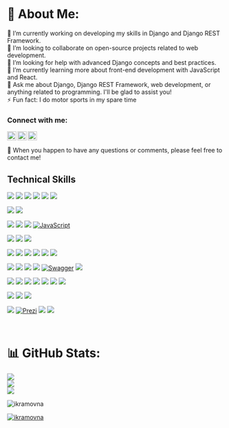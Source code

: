 




# 💫 About Me:
🔭 I’m currently working on developing my skills in Django and Django REST Framework.<br>👯 I’m looking to collaborate on open-source projects related to web development.<br>🤝 I’m looking for help with advanced Django concepts and best practices.<br>🌱 I’m currently learning more about front-end development with JavaScript and React.<br>💬 Ask me about Django, Django REST Framework, web development, or anything related to programming. I'll be glad to assist you!<br>⚡️ Fun fact: I do motor sports in my spare time


<!-- ## 🌐 Socials:
[![Instagram](https://img.shields.io/badge/Instagram-%23E4405F.svg?logo=Instagram&logoColor=white)](https://instagram.com/@kamila.murodovna) [![Pinterest](https://img.shields.io/badge/Pinterest-%23E60023.svg?logo=Pinterest&logoColor=white)](https://pinterest.com/@muslimazokirjonova2004)  -->

### Connect with me:

<a href="https://www.linkedin.com/in/muslima-zokirjonova-a45694279/"><img align="left" src="https://raw.githubusercontent.com/yushi1007/yushi1007/main/images/linkedin.svg" alt="Yu Shi | LinkedIn" width="21px"/></a>
<a href="https://leetcode.com/Muslima_03/"><img align="left" src="https://raw.githubusercontent.com/rahuldkjain/github-profile-readme-generator/master/src/images/icons/Social/leet-code.svg" alt="Yu Shi | Medium" width="21px"/></a>
<a href="mailto:muslimazokirjonova2004@gmail.com">
  <img src="https://raw.githubusercontent.com/simple-icons/simple-icons/develop/icons/gmail.svg" alt="Gmail" width="21px" />
</a>




 💬 When you happen to have any questions or comments, please feel free to contact me!
 </br>
<!-- - 🔶 Learn about my experiences through this. [Resume](https://github.com/ZokirjonovaMuslima/ZokirjonovaMuslima/blob/main/Zokirjonova Muslima.pdf) -->




## Technical Skills

![](https://img.shields.io/badge/Python-information?color=3670A0&style=flat&logo=python&logoColor=ffdd54)
![](https://img.shields.io/badge/SQLAlchemy-informational?style=flat&logo=Python&logoColor=white)
![](https://img.shields.io/badge/PostgreSQL-informational?style=flat&logo=PostgreSQL&color=336791)
![](https://img.shields.io/badge/MySQL-informational?style=flat&logo=MySQL&color=039BE5&logoColor=white)
![](https://img.shields.io/badge/SQLite-informational?style=flat&logo=SQLite&color=003B57)
![](https://img.shields.io/badge/AWS%20RDS-yellow?style=flat&logo=Amazon%20AWS&logoColor=white)

![](https://img.shields.io/badge/AWS%20S3-informational?style=flat&logo=amazon%20aws&logoColor=white&color=FF9900)
![](https://img.shields.io/badge/MinIO-%23F05033?style=flat&logo=minio&logoColor=white)
</br>

![](https://img.shields.io/badge/HTML5-information?color=%23E34F26&style=flat&logo=html5&logoColor=white)
![](https://img.shields.io/badge/CSS3-information?color=%231572B6&style=flat&logo=css3&logoColor=white)
![](https://img.shields.io/badge/bootstrap-information?color=%23563D7C&style=flat&logo=bootstrap&logoColor=white)
[![JavaScript](https://img.shields.io/badge/-JavaScript-informational?style=flat&logo=javascript&logoColor=white&color=F7DF1E)](https://www.javascript.com/)

![](https://img.shields.io/badge/Django-informational?style=flat&logo=django&color=%23092E20)
![](https://img.shields.io/badge/Django-REST-information?style=flat&logo=django&logoColor=white&color=ff1709&labelColor=gray)
![](https://img.shields.io/badge/FastAPI-%23007D9C?style=flat&logo=FastAPI&logoColor=white)

![](https://img.shields.io/badge/JWT-information?color=black&style=flat&logo=JSON%20web%20tokens)
![](https://img.shields.io/badge/Celery-green?style=flat&logo=Celery&logoColor=white)
![](https://img.shields.io/badge/Redis-informational?style=flat&logo=redis&color=%23DD0031&logoColor=white)
![](https://img.shields.io/badge/Asyncio-%2300CCBB?style=flat&logo=Python&logoColor=white)
![](https://img.shields.io/badge/Synchronous-%2300CCBB?style=flat&logo=Python&logoColor=white)
![](https://img.shields.io/badge/Aiogram-%2300CCBB?style=flat&logo=Python&logoColor=white)


![](https://img.shields.io/badge/Git-informational?style=flat&logo=Git&color=%23F05033&logoColor=white)
![](https://img.shields.io/badge/Ci%2FCD-Git-%23F05033?style=flat&logo=Git&logoColor=white)
![](https://img.shields.io/badge/GitHub-informational?style=flat&logo=GitHub&color=181717)
![](https://img.shields.io/badge/Postman-informational?style=flat&logo=postman&color=FF6C37&logoColor=white)
[![Swagger](https://img.shields.io/badge/Swagger-informational?style=flat&logo=Swagger&logoColor=white&color=85EA2D)](https://swagger.io/)
![](https://img.shields.io/badge/Redoc-%2300CCBB?style=flat&logo=Redoc&logoColor=white)

![](https://img.shields.io/badge/Ubuntu-information?color=E95420&style=flat&logo=ubuntu&logoColor=white)
![](https://img.shields.io/badge/Windows-information?color=0078D6&style=flat&logo=windows&logoColor=white)
![](https://img.shields.io/badge/Nginx-information?color=%23009639.svg&style=flat&logo=nginx&logoColor=white)
![](https://img.shields.io/badge/Gunicorn-information?color=%298729&style=flat&logo=gunicorn&logoColor=white)
![](https://img.shields.io/badge/DigitalOcean-information?color=%230167ff&style=flat&logo=digitalOcean&logoColor=white)
![](https://img.shields.io/badge/Docker-information?color=%230db7ed&style=flat&logo=docker&logoColor=white)
![](https://img.shields.io/badge/Docker%20Compose-%231767E5?style=flat&logo=docker&logoColor=white)

[![](https://img.shields.io/badge/Elasticsearch-information?color=005571&style=flat&logo=elasticsearch&logoColor=orange)](https://www.elastic.co/)
![](https://img.shields.io/badge/WebSocket-%2300CCBB?style=flat&logo=WebSocket&logoColor=white)
![](https://img.shields.io/badge/i18n-%2300CCBB?style=flat&logo=Python&logoColor=white)


![](https://img.shields.io/badge/Trello-information?color=%23026AA7&style=flat&logo=Trello&logoColor=white)
[![Prezi](https://img.shields.io/badge/Prezi-informational?style=flat&logo=Prezi&color=FF6C34)](https://www.prezi.com)
![](https://img.shields.io/badge/PyTest-%23FF5733?style=flat&logo=PyTest&logoColor=white)
![](https://img.shields.io/badge/PyCharm-information?style=flat&logo=pycharm&logoColor=black&color=black&labelColor=green)




</br>


# 📊 GitHub Stats:
![](https://github-readme-stats.vercel.app/api?username=ikramovna&theme=swift&hide_border=false&include_all_commits=false&count_private=true)<br/>
![](https://github-readme-streak-stats.herokuapp.com/?user=ikramovna&theme=swift&hide_border=false)<br/>
![](https://github-readme-stats.vercel.app/api/top-langs/?username=ikramovna&theme=swift&hide_border=false&include_all_commits=false&count_private=true&layout=compact)

<!-- ## 🏆 GitHub Trophies
![](https://github-profile-trophy.vercel.app/?username=ikramovna&theme=nord&no-frame=false&no-bg=true&margin-w=4)

 -->

<p align="left"> <img src="https://komarev.com/ghpvc/?username=ikramovna&label=Profile%20views&color=0e75b6&style=flat" alt="ikramovna" />
</p>

<p align="left"> <a href="https://github.com/ryo-ma/github-profile-trophy"><img src="https://github-profile-trophy.vercel.app/?username=ikramovna" alt="ikramovna" /></a> </p>


